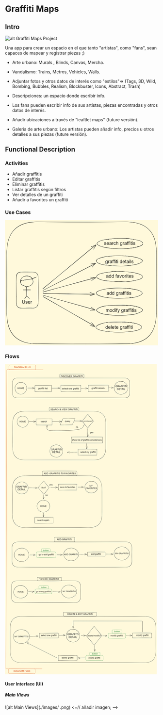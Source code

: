 # Graffiti Maps

## Intro 

![alt Graffiti Maps Project](https://media.giphy.com/media/FNsYe52dbYLS0/giphy.gif)

Una app para crear un espacio en el que
tanto "artistas", como "fans", sean capaces de 
mapear y registrar piezas ;)

- Arte urbano: Murals , Blinds, Canvas, Mercha.
- Vandalismo: Trains, Metros, Vehicles, Walls. 

- Adjuntar fotos y otros datos de interés como 
"estilos"=> (Tags, 3D, Wild, Bombing, Bubbles, 
Realism, Blockbuster, Icons, Abstract, Trash)

- Descripciones: un espacio donde escribir info.

- Los fans pueden escribir info de sus artistas, 
piezas encontradas y otros datos de interés.

- Añadir ubicaciones a través de "leaftlet maps" (future versión).

- Galería de arte urbano: Los artistas pueden añadir info, precios u otros
detalles a sus piezas (future versión).


## Functional Description

### Activities

- Añadir graffitis
- Editar graffitis
- Eliminar graffitis
- Listar graffitis según filtros
- Ver detalles de un graffiti
- Añadir a favoritos un graffiti

<!-- Encuentra, visita y comparte los graffitis de tu ciudad.
Los usuarios podrán compartir los graffitis que mas les gusten así como los suyos propios. Podrán compartir imagenes, descripciones, ubicaciones y otro tipo de información. Actualizar la información modificando sus publicaciones. -->

### Use Cases
![alt Use Cases](./images/use-cases.png)

### Flows

![alt flows](./images/flux-diagram.png)
<!-- Revisar del tercero para abajo (no hacerlo mucho más complejo, solo más lógico) -->

#### User Interface (UI)

##### Main Views

![alt Main Views](./images/  .png) <=// añadir imagen; -->
<!-- Para mañana

## Technical Description

### Blocks
![alt blocks](./images/Blocks.png)
### Data Model

#### Schemas

 user
- name (string, required, min length 2)
- email (string, required, unique)
- password (string, required, min length 8)

graffiti
- user (object id)
- artist (string, not required)
- description (string, required, min/max_length 2/200)
- image (string, required)
- city (string, required)
- address (string, required)
- postalCode (string, not required)
- location (string, required)
- style (string, required, enum:['unkown', 'tags', '3d', 'bombing',   'bubbles', 'blockbuster', 'realism', 'icons', 'trash', 'abstract'],default:'unknown')
- status (string, required, enum:['exists', 'trampled', 'cleaned up'], default:'exists') 
- spray (string, not required)
- colors ([string], not required)

#### E/R Diagram

![alt Database](./images/er-diagram.png)

<!-- TODO:
data
wireframes
Review flows with UX/UI student
--> 